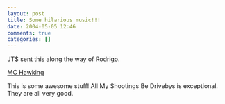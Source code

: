 ```yaml
---
layout: post
title: Some hilarious music!!!
date: 2004-05-05 12:46
comments: true
categories: []
---
```

JT$ sent this along the way of Rodrigo.

<a href="http://www.soundclick.com/bands/3/mchawkingmusic.htm">MC Hawking</a>

This is some awesome stuff! All My Shootings Be Drivebys is exceptional. They are all very good.

